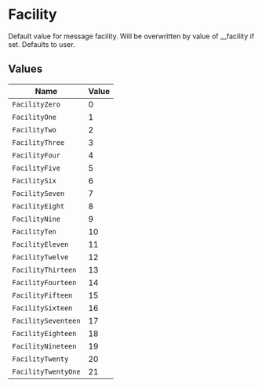 # Facility

Default value for message facility. Will be overwritten by value of __facility if set. Defaults to user.


## Values

| Name                | Value               |
| ------------------- | ------------------- |
| `FacilityZero`      | 0                   |
| `FacilityOne`       | 1                   |
| `FacilityTwo`       | 2                   |
| `FacilityThree`     | 3                   |
| `FacilityFour`      | 4                   |
| `FacilityFive`      | 5                   |
| `FacilitySix`       | 6                   |
| `FacilitySeven`     | 7                   |
| `FacilityEight`     | 8                   |
| `FacilityNine`      | 9                   |
| `FacilityTen`       | 10                  |
| `FacilityEleven`    | 11                  |
| `FacilityTwelve`    | 12                  |
| `FacilityThirteen`  | 13                  |
| `FacilityFourteen`  | 14                  |
| `FacilityFifteen`   | 15                  |
| `FacilitySixteen`   | 16                  |
| `FacilitySeventeen` | 17                  |
| `FacilityEighteen`  | 18                  |
| `FacilityNineteen`  | 19                  |
| `FacilityTwenty`    | 20                  |
| `FacilityTwentyOne` | 21                  |
